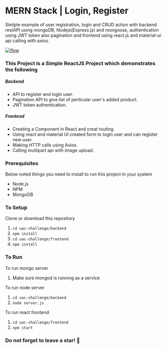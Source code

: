 # MERN Stack | Login, Register

Simlple example of user registration, login and CRUD action with backend restAPI using mongoDB, Nodejs(Express.js) and mongoose, authentication using JWT token also pagination and frontend using react.js and material-ui api calling with axios.

[![flow](https://github.com/FSojitra/Registration-Login-and-CRUD-Action-using-MERN-stack/blob/development/MERN.gif)](https://github.com/FSojitra/Registration-Login-and-CRUD-Action-using-MERN-stack/blob/development/MERN.gif)

### This Project is a Simple ReactJS Project which demonstrates the following

##### Backend

- API to register and login user.
- Pagination API to give list of perticular user's added product.
- JWT token authentication.

##### Frontend

- Creating a Component in React and creat routing.
- Using react and material UI created form to login user and can register new user.
- Making HTTP calls using Axios.
- Calling multipart api with image upload.

### Prerequisites

Below noted things you need to install to run this project in your system

- Node.js
- NPM
- MongoDB

### To Setup

Clone or download this repository

1. `cd uac-challenge/backend`
2. `npm install`
3. `cd uac-challenge/frontend`
4. `npm install`

### To Run

To run mongo server

1. Make sure mongod is running as a service

To run node server

1. `cd uac-challenge/backend`
2. `node server.js`

To run react frontend

1. `cd uac-challenge/frontend`
2. `npm start`

<!-- ### Login and Register screen
[![login](https://github.com/FSojitra/Registration-Login-and-CRUD-Action-using-MERN-stack/blob/master/login.png)](https://github.com/FSojitra/Registration-Login-and-CRUD-Action-using-MERN-stack/blob/master/login.png)[![register](https://github.com/FSojitra/Registration-Login-and-CRUD-Action-using-MERN-stack/blob/master/register.png)](https://github.com/FSojitra/Registration-Login-and-CRUD-Action-using-MERN-stack/blob/master/register.png)



### Pagination screen
[![dashboard](https://github.com/FSojitra/Registration-Login-and-CRUD-Action-using-MERN-stack/blob/master/dashboard.png)](https://github.com/FSojitra/Registration-Login-and-CRUD-Action-using-MERN-stack/blob/master/dashboard.png) -->

### Do not forget to leave a star! :hugs:
